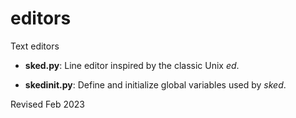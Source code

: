 
editors
=======

Text editors

- **sked.py**: Line editor inspired by the classic Unix *ed*.

- **skedinit.py**: Define and initialize global variables used by *sked*.

Revised Feb 2023
